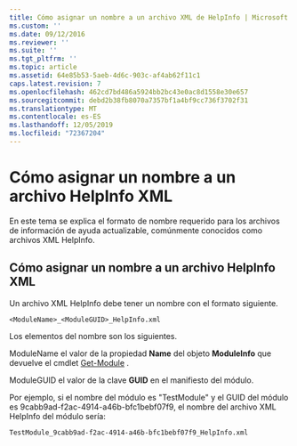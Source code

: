 ```yaml
---
title: Cómo asignar un nombre a un archivo XML de HelpInfo | Microsoft Docs
ms.custom: ''
ms.date: 09/12/2016
ms.reviewer: ''
ms.suite: ''
ms.tgt_pltfrm: ''
ms.topic: article
ms.assetid: 64e85b53-5aeb-4d6c-903c-af4ab62f11c1
caps.latest.revision: 7
ms.openlocfilehash: 462cd7bd486a5924bb2bc43e0ac8d1558e30e657
ms.sourcegitcommit: debd2b38fb8070a7357bf1a4bf9cc736f3702f31
ms.translationtype: MT
ms.contentlocale: es-ES
ms.lasthandoff: 12/05/2019
ms.locfileid: "72367204"
---
```

# <a name="how-to-name-a-helpinfo-xml-file"></a>Cómo asignar un nombre a un archivo HelpInfo XML

En este tema se explica el formato de nombre requerido para los archivos de información de ayuda actualizable, comúnmente conocidos como archivos XML HelpInfo.

## <a name="how-to-name-a-helpinfo-xml-file"></a>Cómo asignar un nombre a un archivo HelpInfo XML

Un archivo XML HelpInfo debe tener un nombre con el formato siguiente.

`<ModuleName>_<ModuleGUID>_HelpInfo.xml`

Los elementos del nombre son los siguientes.

ModuleName el valor de la propiedad **Name** del objeto **ModuleInfo** que devuelve el cmdlet [Get-Module](/powershell/module/Microsoft.PowerShell.Core/Get-Module) .

ModuleGUID el valor de la clave **GUID** en el manifiesto del módulo.

Por ejemplo, si el nombre del módulo es "TestModule" y el GUID del módulo es 9cabb9ad-f2ac-4914-a46b-bfc1bebf07f9, el nombre del archivo XML HelpInfo del módulo sería:

`TestModule_9cabb9ad-f2ac-4914-a46b-bfc1bebf07f9_HelpInfo.xml`